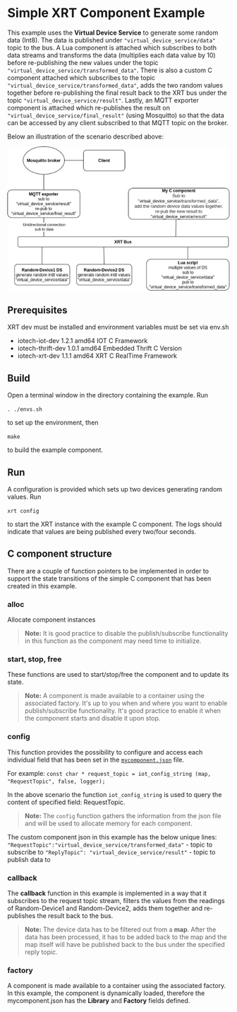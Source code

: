 # Simple XRT Component Example

This example uses the **Virtual Device Service** to generate some random data (Int8). The data is published under `"virtual_device_service/data"` topic to the bus.
A Lua component is attached which subscribes to both data streams and transforms the data (multiplies each data value by 10) before re-publishing the new values under the topic `"virtual_device_service/transformed_data"`. There is also a custom C component attached which subscribes to the topic `"virtual_device_service/transformed_data"`, adds the two random values together before re-publishing the final result back to the XRT bus under the topic `"virtual_device_service/result"`. Lastly, an MQTT exporter component is attached which re-publishes the result on `"virtual_device_service/final_result"` (using Mosquitto) so that the data can be accessed by any client subscribed to that MQTT topic on the broker.

Below an illustration of the scenario described above:

![Simple XRT Component Example illustration](Simple_XRT_Component_Example.jpg)

## Prerequisites
  XRT dev must be installed and environment variables must be set via env.sh
  * iotech-iot-dev     1.2.1    amd64    IOT C Framework
  * iotech-thrift-dev  1.0.1    amd64    Embedded Thrift C Version
  * iotech-xrt-dev     1.1.1    amd64    XRT C RealTime Framework

## Build
Open a terminal window in the directory containing the example. Run

`. ./envs.sh`

to set up the environment, then

`make`

to build the example component.

## Run
A configuration is provided which sets up two devices generating random values. Run

`xrt config`

to start the XRT instance with the example C component.
The logs should indicate that values are being published every two/four seconds.

## C component structure
There are a couple of function pointers to be implemented in order to support the state transitions of the simple C component that has been created in this example.

### alloc
Allocate component instances

> **Note:** It is good practice to disable the publish/subscribe functionality in this function as the component may need time to initialize.

### start, stop, free
These functions are used to start/stop/free the component and to update its state.
> **Note:** A component is made available to a container using the associated factory. It's up to you when and where you want to enable publish/subscribe functionality. It's good practice to enable it when the component starts and disable it upon stop.

### config
This function provides the possibility to configure and access each individual field that has been set in the [`mycomponent.json`](https://github.com/IOTechSystems/xrt-examples/blob/XRT-633-branch/SimpleXRTComponentExample/config/mycomponent.json) file.
  
For example:
`const char * request_topic = iot_config_string (map, "RequestTopic", false, logger);`

In the above scenario the function `iot_config_string` is used to query the content of specified field: RequestTopic.

> **Note:** The `config` function gathers the information from the json file and will be used to allocate memory for each component.

The custom component json in this example has the below unique lines:
  `"RequestTopic":"virtual_device_service/transformed_data"` - topic to subscribe to
  `"ReplyTopic": "virtual_device_service/result"` - topic to publish data to

### callback
The **callback** function in this example is implemented in a way that it subscribes to the request topic stream, filters the values from the readings of Random-Device1 and Random-Device2, adds them together and re-publishes the result back to the bus.

> **Note:** The device data has to be filtered out from a **map**. After the data has been processed, it has to be added back to the map and the map itself will have be published back to the bus under the specified reply topic.

### factory
A component is made available to a container using the associated factory. In this example, the component is dynamically loaded, therefore the mycomponent.json has the **Library** and **Factory** fields defined.